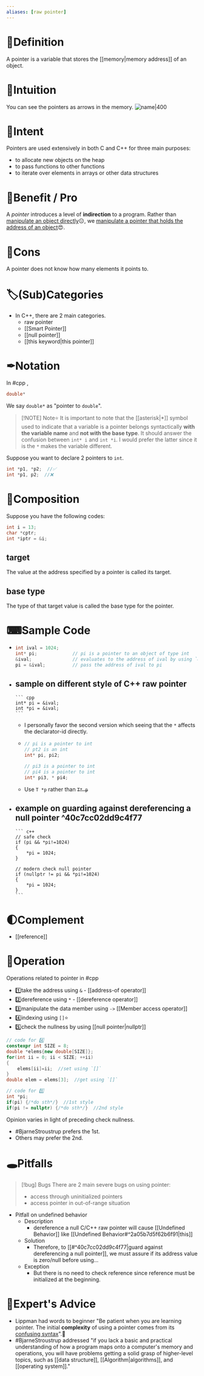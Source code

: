 ```yaml
---
aliases: [raw pointer]
---
```


# 📝Definition
A pointer is a variable that stores the [[memory|memory address]] of an object.

# 🧠Intuition
You can see the pointers as arrows in the memory.
![name|400](../assets/pointer_arrow.svg)

# 🎯Intent
Pointers are used extensively in both C and C++ for three main purposes:
- to allocate new objects on the heap
- to pass functions to other functions
- to iterate over elements in arrays or other data structures


# 🚀Benefit / Pro
A *pointer* introduces a level of **indirection** to a program. Rather than <u>manipulate an object directly</u>😑, we <u>manipulate a pointer that holds the address of an object</u>😍.

# 💊Cons
A pointer does not know how many elements it points to.

# 🏷(Sub)Categories
- In C++, there are 2 main categories.
    - raw pointer
    - [[Smart Pointer]]
    - [[null pointer]]
    - [[this keyword|this pointer]]

# ✒Notation
In #cpp ,
```cpp
double*
```
We say `double*` as "pointer to `double`".

> [!NOTE] Note⭐
> It is important to note that the [[asterisk|*]] symbol used to indicate that a variable is a pointer belongs syntactically **with the variable name** and **not with the base type**. It should answer the confusion between `int* i` and `int *i`. I would prefer the latter since it is the `*` makes the variable different.

Suppose you want to declare 2 pointers to `int`.
```cpp
int *p1, *p2;  //✅
int *p1, p2;  //❌
```

# 🧪Composition
Suppose you have the following codes:
```cpp
int i = 13;
char *cptr;
int *iptr = &i;
```
## target
The value at the address specified by a pointer is called its target.
## base type
The type of that target value is called the base type for the pointer.

# ⌨Sample Code
- 
  ``` cpp
  int ival = 1024;
  int* pi;             // pi is a pointer to an object of type int
  &ival;               // evaluates to the address of ival by using `&`
  pi = &ival;          // pass the address of ival to pi
  ```
- sample on different style of C++ raw pointer
    - 
      ``` cpp
      int* pi = &ival;
      int *pi = &ival;
      ```
    - I personally favor the second version which seeing that the `*` affects the declarator-id directly.
    - 
      ``` cpp
      // pi is a pointer to int
      // pt2 is an int
      int* pi, pi2;
      
      // pi3 is a pointer to int
      // pi4 is a pointer to int
      int* pi3, * pi4;
      ```
    - Use `T *p` rather than ~~`T* p`~~
    
- example on guarding against dereferencing a null pointer ^40c7cc02dd9c4f77
    - 
      ``` c++
      // safe check
      if (pi && *pi!=1024)
      {
          *pi = 1024;
      }
      
      // modern check null pointer
      if (nullptr != pi && *pi!=1024)
      {
          *pi = 1024;
      }
      ```


# 🌓Complement
- [[reference]]
# 💫Operation
Operations related to pointer in #cpp 
- 1️⃣take the address using `&` - [[address-of operator]]
- 2️⃣dereference using `*` - [[dereference operator]]
- 3️⃣manipulate the data member using `->` [[Member access operator]] 
- 4️⃣indexing using `[]`⭐
- 5️⃣check the nullness by using [[null pointer|nullptr]]

```cpp
// code for 4️⃣
constexpr int SIZE = 8;
double *elems{new double[SIZE]};
for(int ii = 0; ii < SIZE; ++ii)
{
	elems[ii]=ii;  //set using `[]`
}
double elem = elems[3];  //get using `[]`
```

```cpp
// code for 5️⃣
int *pi;
if(pi) {/*do sth*/}  //1st style
if(pi != nullptr) {/*do sth*/}  //2nd style
```

Opinion varies in light of preceding check nullness. 
- #BjarneStroustrup prefers the 1st.
- Others may prefer the 2nd.



# 🕳Pitfalls

> [!bug] Bugs
> There are 2 main severe bugs on using pointer:
> - access through uninitialized pointers
> - access pointer in out-of-range situation

- Pitfall on undefined behavior
    - Description
        - dereference a null C/C++ raw pointer will cause [[Undefined Behavior]] like [[Undefined Behavior#^2a05b7d5f62b6f91|this]]
    - Solution
        - Therefore, to [[#^40c7cc02dd9c4f77|guard against dereferencing a null pointer]], we must assure if its address value is zero/null before using...
    - Exception
        - But there is no need to check reference since reference must be initialized at the beginning.
        

# 🥼Expert's Advice
- Lippman had words to beginner "Be patient when you are learning pointer. The initial **complexity** of using a pointer comes from its <u>confusing syntax</u>".🤣
- #BjarneStroustrup addressed "if you lack a basic and practical understanding of how a program maps onto a computer's memory and operations, you will have problems getting a solid grasp of higher-level topics, such as [[data structure]], [[Algorithm|algorithms]], and [[operating system]]."